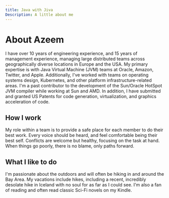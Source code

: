 ```yaml
---
title: Java with Jiva
Description: A little about me
---
```


# About Azeem

I have over 10 years of engineering experience, and 15 years of management experience, 
managing large distributed teams across geographically diverse locations in Europe and 
the USA. My primary expertise is with Java Virtual Machine (JVM) teams at Oracle, Amazon, 
Twitter, and Apple. Additionally, I've worked with teams on operating systems design, Kubernetes, 
and other platform infrastructure-related areas. I'm a past contributor to the development of the 
Sun/Oracle HotSpot JVM compiler while working at Sun and AMD. In addition, I have submitted 
and granted US Patents for code generation, virtualization, and graphics acceleration of code.

## How I work

My role within a team is to provide a safe place for each member to do their best work. 
Every voice should be heard, and feel comfortable being their best self. Conflicts are 
welcome but healthy, focusing on the task at hand. When things go poorly, 
there is no blame, only paths forward.

## What I like to do

I'm passionate about the outdoors and will often be hiking in and around the Bay Area. 
My vacations include hikes, including a recent, incredibly desolate hike in Iceland 
with no soul for as far as I could see. I'm also a fan of reading and often read 
classic Sci-Fi novels on my Kindle.
